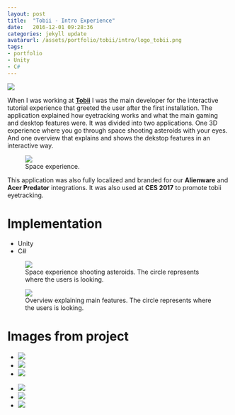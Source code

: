 ```yaml
---
layout: post
title:  "Tobii - Intro Experience"
date:   2016-12-01 09:28:36
categories: jekyll update
avatarurl: /assets/portfolio/tobii/intro/logo_tobii.png
tags:
- portfolio
- Unity
- C#
---
```


<a href="{{ page.url }}">
  <img src="{{ site.baseurl }}/assets/portfolio/tobii/intro/logo_tobii.png" />
</a>

When I was working at **[Tobii][TobiiTech]** I was the main developer for the interactive tutorial experience that greeted the user after the first installation. The application explained how eyetracking works and what the main gaming and desktop features were. It was divided into two applications. One 3D experience where you go through space shooting asteroids with your eyes. And one overview that explains and shows the dekstop features in an interactive way.

<figure>
  <img src="{{ site.baseurl }}/assets/portfolio/tobii/intro/Intro3.png" />
  <figcaption> Space experience. </figcaption>
</figure>

This application was also fully localized and branded for our **Alienware** and **Acer Predator** integrations.
It was also used at **CES 2017** to promote tobii eyetracking. 

# Implementation #
- Unity
- C#

<figure>
  <img src="{{ site.baseurl }}/assets/portfolio/tobii/intro/IntroShooting.gif"/>
  <figcaption> Space experience shooting asteroids. The circle represents where the users is looking. </figcaption>
</figure>

<figure>
  <img src="{{ site.baseurl }}/assets/portfolio/tobii/intro/Overview.gif"/>
  <figcaption> Overview explaining main features. The circle represents where the users is looking. </figcaption>
</figure>

# Images from project #
<div class="postimages">
  <ul>
    <li><a href="{{ site.baseurl }}/assets/portfolio/tobii/intro/Intro1.png">
      <img src="{{ site.baseurl }}/assets/portfolio/tobii/intro/Intro1.png"/>
    </a>
    </li>
        <li><a href="{{ site.baseurl }}/assets/portfolio/tobii/intro/Intro2.png">
      <img src="{{ site.baseurl }}/assets/portfolio/tobii/intro/Intro2.png"/>
    </a>
    </li>
        <li><a href="{{ site.baseurl }}/assets/portfolio/tobii/intro/Intro3.png">
      <img src="{{ site.baseurl }}/assets/portfolio/tobii/intro/Intro3.png"/>
    </a>
    </li>
  </ul>

  <ul>
    <li><a href="{{ site.baseurl }}/assets/portfolio/tobii/intro/Overview1.png">
      <img src="{{ site.baseurl }}/assets/portfolio/tobii/intro/Overview1.png"/>
    </a>
    </li>
        <li><a href="{{ site.baseurl }}/assets/portfolio/tobii/intro/Overview2.png">
      <img src="{{ site.baseurl }}/assets/portfolio/tobii/intro/Overview2.png"/>
    </a>
    </li>
        <li><a href="{{ site.baseurl }}/assets/portfolio/tobii/intro/ces.jpg">
      <img src="{{ site.baseurl }}/assets/portfolio/tobii/intro/ces.jpg"/>
    </a>
    </li>
  </ul>
</div>

[TobiiTech]: http://www.tobii.com/tech/
